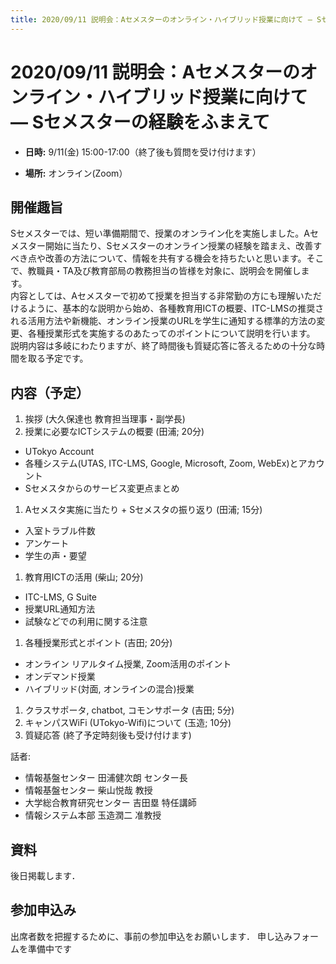 ```yaml
---
title: 2020/09/11 説明会：Aセメスターのオンライン・ハイブリッド授業に向けて ― Sセメスターの経験をふまえて
---
```


# 2020/09/11  説明会：Aセメスターのオンライン・ハイブリッド授業に向けて ― Sセメスターの経験をふまえて

* **日時:** 9/11(金) 15:00-17:00（終了後も質問を受け付けます）

* **場所:** オンライン(Zoom）


## 開催趣旨

Sセメスターでは、短い準備期間で、授業のオンライン化を実施しました。Aセメスター開始に当たり、Sセメスターのオンライン授業の経験を踏まえ、改善すべき点や改善の方法について、情報を共有する機会を持ちたいと思います。そこで、教職員・TA及び教育部局の教務担当の皆様を対象に、説明会を開催します。<br>
内容としては、Aセメスターで初めて授業を担当する非常勤の方にも理解いただけるように、基本的な説明から始め、各種教育用ICTの概要、ITC-LMSの推奨される活用方法や新機能、オンライン授業のURLを学生に通知する標準的方法の変更、各種授業形式を実施するのあたってのポイントについて説明を行います。<br>
説明内容は多岐にわたりますが、終了時間後も質疑応答に答えるための十分な時間を取る予定です。

## 内容（予定）

1. 挨拶 (大久保達也 教育担当理事・副学長)
1. 授業に必要なICTシステムの概要 (田浦; 20分)
  * UTokyo Account
  * 各種システム(UTAS, ITC-LMS, Google, Microsoft, Zoom, WebEx)とアカウント
  * Sセメスタからのサービス変更点まとめ
1. Aセメスタ実施に当たり + Sセメスタの振り返り (田浦; 15分)
  * 入室トラブル件数
  * アンケート
  * 学生の声・要望
1. 教育用ICTの活用 (柴山; 20分)
  * ITC-LMS, G Suite
  * 授業URL通知方法
  * 試験などでの利用に関する注意
1. 各種授業形式とポイント (吉田; 20分)
  * オンライン リアルタイム授業, Zoom活用のポイント
  * オンデマンド授業
  * ハイブリッド(対面, オンラインの混合)授業
1. クラスサポータ, chatbot, コモンサポータ (吉田; 5分)
1. キャンパスWiFi (UTokyo-Wifi)について (玉造; 10分)
1. 質疑応答 (終了予定時刻後も受け付けます)

話者:

* 情報基盤センター 田浦健次朗 センター長
* 情報基盤センター 柴山悦哉 教授
* 大学総合教育研究センター 吉田塁 特任講師
* 情報システム本部 玉造潤二 准教授 

## 資料

後日掲載します．

## 参加申込み

出席者数を把握するために、事前の参加申込をお願いします．
申し込みフォームを準備中です

<!--
UTokyo Account をお持ちの方は　[https://tinyurl.com/y6bfeoy9] (https://tinyurl.com/y6bfeoy9)<br>
UTokyo Account をお持ちでない方は [https://tinyurl.com/y5oymvn6] (https://tinyurl.com/y5oymvn6)
-->



